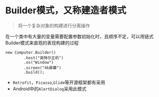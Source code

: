 # Builder模式，又称建造者模式

>将一个复杂对象的构建进行分离操作

在一个类中有大量的变量需要配置参数初始化时，且顺序不定，可以用链式Builder模式来直观的表现构建的过程

````
new Computer.Builder()
        .host("英特尔主机")
        .os("Window")
        .screen("4k屏幕")
        .build();
````

- ``Retrofit``，``Picasso``,``Glide``等开源框架都有采用
- Android中的``AlertDialog``采用此模式



